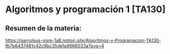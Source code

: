# Algoritmos y programación 1 [TA130]

## Resumen de la materia:

https://garrulous-ogre-1a8.notion.site/Algoritmos-y-Programacion-TA130-fb7b6437481c42c9bc35defa9666033a?pvs=4



